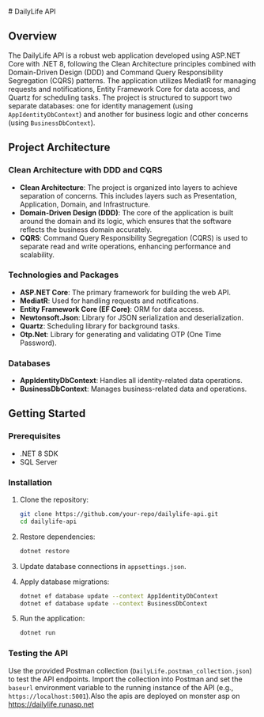 ًَ# DailyLife API

## Overview

The DailyLife API is a robust web application developed using ASP.NET Core with .NET 8, following the Clean Architecture principles combined with Domain-Driven Design (DDD) and Command Query Responsibility Segregation (CQRS) patterns. The application utilizes MediatR for managing requests and notifications, Entity Framework Core for data access, and Quartz for scheduling tasks. The project is structured to support two separate databases: one for identity management (using `AppIdentityDbContext`) and another for business logic and other concerns (using `BusinessDbContext`).

## Project Architecture

### Clean Architecture with DDD and CQRS
- **Clean Architecture**: The project is organized into layers to achieve separation of concerns. This includes layers such as Presentation, Application, Domain, and Infrastructure.
- **Domain-Driven Design (DDD)**: The core of the application is built around the domain and its logic, which ensures that the software reflects the business domain accurately.
- **CQRS**: Command Query Responsibility Segregation (CQRS) is used to separate read and write operations, enhancing performance and scalability.

### Technologies and Packages
- **ASP.NET Core**: The primary framework for building the web API.
- **MediatR**: Used for handling requests and notifications.
- **Entity Framework Core (EF Core)**: ORM for data access.
- **Newtonsoft.Json**: Library for JSON serialization and deserialization.
- **Quartz**: Scheduling library for background tasks.
- **Otp.Net**: Library for generating and validating OTP (One Time Password).

### Databases 
- **AppIdentityDbContext**: Handles all identity-related data operations.
- **BusinessDbContext**: Manages business-related data and operations.

## Getting Started

### Prerequisites
- .NET 8 SDK
- SQL Server

### Installation
1. Clone the repository:
    ```bash
    git clone https://github.com/your-repo/dailylife-api.git
    cd dailylife-api
    ```

2. Restore dependencies:
    ```bash
    dotnet restore
    ```

3. Update database connections in `appsettings.json`.

4. Apply database migrations:
    ```bash
    dotnet ef database update --context AppIdentityDbContext
    dotnet ef database update --context BusinessDbContext
    ```

5. Run the application:
    ```bash
    dotnet run
    ```

### Testing the API
Use the provided Postman collection (`DailyLife.postman_collection.json`) to test the API endpoints. Import the collection into Postman and set the `baseurl` environment variable to the running instance of the API (e.g., `https://localhost:5001`).Also the apis are deployed on monster asp on https://dailylife.runasp.net
